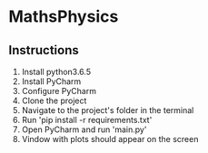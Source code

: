 # MathsPhysics

## Instructions 
1. Install python3.6.5
2. Install PyCharm
3. Configure PyCharm
4. Clone the project 
5. Navigate to the project's folder in the terminal
6. Run 'pip install -r requirements.txt'
7. Open PyCharm and run 'main.py'
8. Vindow with plots should appear on the screen
